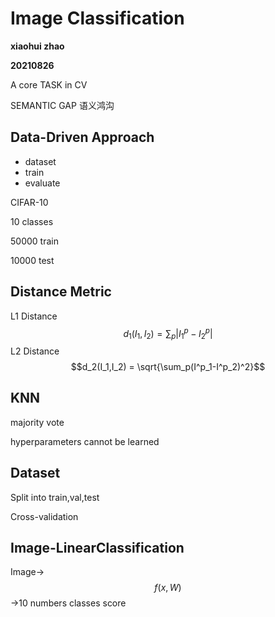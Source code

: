 # Image Classification
**xiaohui zhao** 

**20210826**

A core TASK in CV

SEMANTIC GAP 语义鸿沟
## Data-Driven Approach
* dataset
* train
* evaluate

CIFAR-10 

10 classes

50000 train

10000 test

## Distance Metric
L1 Distance
$$d_1(I_1,I_2)=\sum_p|I^p_1-I^p_2|$$
L2 Distance
$$d_2(I_1,I_2) = \sqrt{\sum_p(I^p_1-I^p_2)^2}$$
## KNN

majority vote

hyperparameters cannot be learned

## Dataset

Split into train,val,test

Cross-validation

## Image-LinearClassification

Image->$$f(x,W)$$->10 numbers classes score


